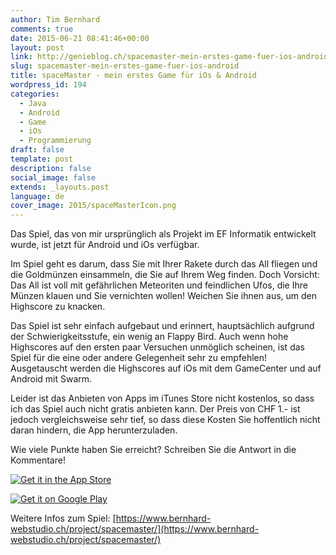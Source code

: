 ```yaml
---
author: Tim Bernhard
comments: true
date: 2015-06-21 08:41:46+00:00
layout: post
link: http://genieblog.ch/spacemaster-mein-erstes-game-fuer-ios-android/
slug: spacemaster-mein-erstes-game-fuer-ios-android
title: spaceMaster - mein erstes Game für iOs & Android
wordpress_id: 194
categories:
  - Java
  - Android
  - Game
  - iOs
  - Programmierung
draft: false
template: post
description: false
social_image: false
extends: _layouts.post
language: de
cover_image: 2015/spaceMasterIcon.png
---
```


Das Spiel, das von mir ursprünglich als Projekt im EF Informatik entwickelt wurde, ist jetzt für Android und iOs verfügbar.

Im Spiel geht es darum, dass Sie mit Ihrer Rakete durch das All fliegen und die Goldmünzen einsammeln, die Sie auf Ihrem Weg finden.
Doch Vorsicht: Das All ist voll mit gefährlichen Meteoriten und feindlichen Ufos, die Ihre Münzen klauen und Sie vernichten wollen! Weichen Sie ihnen aus, um den Highscore zu knacken.

Das Spiel ist sehr einfach aufgebaut und erinnert, hauptsächlich aufgrund der Schwierigkeitsstufe, ein wenig an Flappy Bird.
Auch wenn hohe Highscores auf den ersten paar Versuchen unmöglich scheinen, ist das Spiel für die eine oder andere Gelegenheit sehr zu empfehlen! Ausgetauscht werden die Highscores auf iOs mit dem GameCenter und auf Android mit Swarm.

Leider ist das Anbieten von Apps im iTunes Store nicht kostenlos, so dass ich das Spiel auch nicht gratis anbieten kann.
Der Preis von CHF 1.- ist jedoch vergleichsweise sehr tief, so dass diese Kosten Sie hoffentlich nicht daran hindern, die App herunterzuladen.

Wie viele Punkte haben Sie erreicht? Schreiben Sie die Antwort in die Kommentare!

[![Get it in the App Store](https://linkmaker.itunes.apple.com/images/badges/en-us/badge_appstore-lrg.svg)](https://web.archive.org/web/20190119012147/https://itunes.apple.com/us/app/ispacemaster/id993483077?mt=8&ign-mpt=uo%3D4)

[![Get it on Google Play](https://developer.android.com/images/brand/de_generic_rgb_wo_45.png)](https://web.archive.org/web/20160130020950/https://play.google.com/store/apps/details?id=ch.genieblog.android)

Weitere Infos zum Spiel: [https://www.bernhard-webstudio.ch/project/spacemaster/](https://www.bernhard-webstudio.ch/project/spacemaster/)
